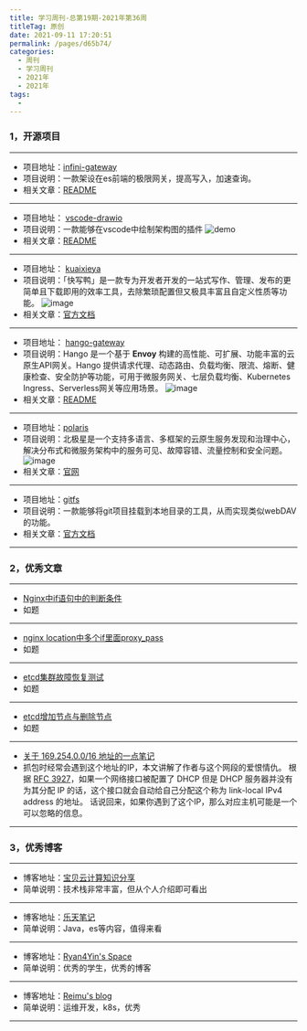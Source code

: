 ```yaml
---
title: 学习周刊-总第19期-2021年第36周
titleTag: 原创
date: 2021-09-11 17:20:51
permalink: /pages/d65b74/
categories:
  - 周刊
  - 学习周刊
  - 2021年
  - 2021年
tags:
  - 
---
```



### **1，开源项目**

------

- 项目地址：[infini-gateway](https://github.com/medcl/infini-gateway)
- 项目说明：一款架设在es前端的极限网关，提高写入，加速查询。
- 相关文章：[README](https://github.com/medcl/infini-gateway/blob/master/README.md)

---

- 项目地址： [vscode-drawio](https://github.com/hediet/vscode-drawio)
- 项目说明：一款能够在vscode中绘制架构图的插件
 ![demo](http://t.eryajf.net/imgs/2021/09/e4c5965123bf7e55.gif)
- 相关文章：[README](https://github.com/hediet/vscode-drawio/blob/master/README.md)

---

- 项目地址： [kuaixieya](https://github.com/oncework/kuaixieya)
- 项目说明：「快写鸭」是一款专为开发者开发的一站式写作、管理、发布的更简单且下载即用的效率工具，去除繁琐配置但又极具丰富且自定义性质等功能。
 ![image](http://t.eryajf.net/imgs/2021/09/0384c95d4e82e73b.jpg)
- 相关文章：[官方文档](https://kuaixieya.com/)

---

- 项目地址： [hango-gateway](https://github.com/hango-io/hango-gateway)
- 项目说明：Hango 是一个基于 **Envoy** 构建的高性能、可扩展、功能丰富的云原生API网关。Hango 提供请求代理、动态路由、负载均衡、限流、熔断、健康检查、安全防护等功能，可用于微服务网关、七层负载均衡、Kubernetes Ingress、Serverless网关等应用场景。
   ![image](http://t.eryajf.net/imgs/2021/09/656b20caa2713262.jpg)
- 相关文章：[README](https://github.com/hango-io/hango-gateway/blob/master/README.md)

---

- 项目地址：[polaris](https://github.com/polarismesh/polaris)
- 项目说明：北极星是一个支持多语言、多框架的云原生服务发现和治理中心，解决分布式和微服务架构中的服务可见、故障容错、流量控制和安全问题。
 ![image](http://t.eryajf.net/imgs/2021/09/6e588bb89ac07f7d.jpg)
- 相关文章：[官网](https://polarismesh.cn/#/)

---

- 项目地址：[gitfs](https://github.com/presslabs/gitfs)
- 项目说明：一款能够将git项目挂载到本地目录的工具，从而实现类似webDAV的功能。
- 相关文章：[官方文档](https://www.presslabs.com/docs/code/gitfs/how-it-works/)

------

### **2，优秀文章**

------

-  [Nginx中if语句中的判断条件](https://www.cnblogs.com/songxingzhu/p/6382007.html)
- 如题

----

-  [nginx location中多个if里面proxy_pass](https://blog.csdn.net/liuxiao723846/article/details/83147792)
- 如题

---

-  [etcd集群故障恢复测试](https://blog.csdn.net/dazuiba008/article/details/94595679)
-  如题

---

-  [etcd增加节点与删除节点](https://blog.csdn.net/wuxingge/article/details/107207841)
-  如题

---

- [关于 169.254.0.0/16 地址的一点笔记](https://nova.moe/note-on-169-254-ip-addresses/)
- 抓包时经常会遇到这个地址的IP，本文讲解了作者与这个网段的爱恨情仇。
   根据 [RFC 3927](https://tools.ietf.org/html/rfc3927)，如果一个网络接口被配置了 DHCP 但是 DHCP 服务器并没有为其分配 IP 的话，这个接口就会自动给自己分配这个称为 link-local IPv4 address 的地址。
   话说回来，如果你遇到了这个IP，那么对应主机可能是一个可以忽略的信息。

------

### **3，优秀博客**

------

- 博客地址：[宝贝云计算知识分享](https://www.dearcloud.cn/)
- 简单说明：技术栈非常丰富，但从个人介绍即可看出


----

- 博客地址：[乐天笔记](https://www.letianbiji.com/)
- 简单说明：Java，es等内容，值得来看

---

- 博客地址：[Ryan4Yin's Space](https://ryan4yin.space/)
- 简单说明：优秀的学生，优秀的博客

---

- 博客地址：[Reimu's blog](https://blog.k8s.li/)
- 简单说明：运维开发，k8s，优秀

------
